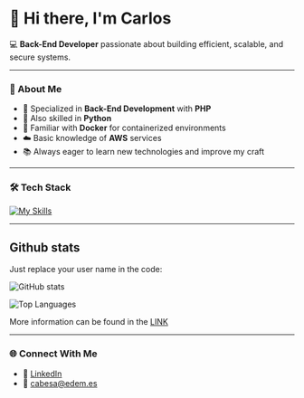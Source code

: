 # 👋 Hi there, I'm Carlos  

💻 **Back-End Developer** passionate about building efficient, scalable, and secure systems.  

---

### 🚀 About Me
- 🔧 Specialized in **Back-End Development** with **PHP**  
- 🐍 Also skilled in **Python**  
- 🐳 Familiar with **Docker** for containerized environments  
- ☁️ Basic knowledge of **AWS** services  
- 📚 Always eager to learn new technologies and improve my craft  

---

### 🛠️ Tech Stack  
[![My Skills](https://skillicons.dev/icons?i=aws,php,python,docker,git,linux,mysql,mint)](https://skillicons.dev)

-----------------------
## Github stats

Just replace your user name in the code:

![GitHub stats](https://github-readme-stats.vercel.app/api?username=cabesaEDEM&show_icons=true&theme=radical)


![Top Languages](https://github-readme-stats.vercel.app/api/top-langs/?username=cabesaEDEM&theme=blue-green)


More information can be found in the [LINK](https://github.com/cabesaE/github-readme-stats)

---

### 🌐 Connect With Me  
- 💼 [LinkedIn](https://www.linkedin.com/in/carlos-beltran-sanz)  
- 📧 cabesa@edem.es  